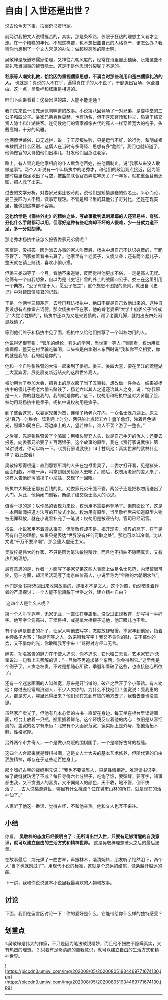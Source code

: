 # 自由 | 入世还是出世？

说古论今天下事，拍案奇书贾行家。

前两讲我把文人说得挺苦的，其实，那是条窄路，仅限于狂热的理想主义者才会走。在一个糟糕的年代，不想这样苦，也不想扭曲自己的人格尊严，该怎么办？我猜你也想到了一个文人常见的办法：做超脱高雅的隐士啊。

吴敬梓是既遵守儒家伦理，又神往六朝风度的，经常在诗里自比嵇康、阮籍这些不拿礼教当回事的魏晋隐士。这是不是他思想分裂呢？不是的。

 **嵇康等人嘲笑礼教，恰恰因为重视儒家思想，不满当时那些利用和歪曲儒家礼法的人。** 也就是：真说的人不在乎，逼得真在乎的人不说了，干脆退出官场，保全自由。这一点，吴敬梓和嵇康是相通的。

咱们下面来看看：这条出世的路，人能不能走通？

我们先来说一段充满讽刺味道的故事。小说第八回登场了一对兄弟，是娄中堂的三公子和四公子。娄家兄弟身世显赫，也有功名，但不喜欢官场和科举，热衷于结交贤人隐士和江湖侠客。连伺候他们的管家都像古代的高人一样穿着宽大的袍子，头戴高帽，十分的风雅。

他俩愤世嫉俗，口无遮拦，说：宁王反叛失败，只是运气不好，论行为，和明成祖朱棣倒没什么区别。这俩人在当时有多奇怪、思想有多“危险”，我们也就知道了。他俩做官的大哥怕他们出事儿，打发他们回浙江老家。

路上，有人冒充是他家相府的仆人欺负老百姓，被他俩制止，说“我家从来没人敢做这事”。两个人听说有一个叫杨执中的老秀才，和他们的政治观点接近，因为管账时糊里糊涂地出了亏空，被盐商联合官员弄进牢房关了一年多，就花重金替他还账，把人救了出来。

过去的文学分析，对娄家兄弟比较苛刻，说他们是矫情愚蠢的假名士。平心而论，娄三娄四为人不错，做事守规矩。不管是和书里的其他公子哥对比，还是在现实里，能做到这样都不容易。

 **这也恰恰是《儒林外史》的精妙之处，写故事批判讽刺卑鄙的人还容易些，夸张、丑化什么手段都可以用，但写好这种有些毛病却不坏的人很难，少一分就力道不足，多一分就刻薄。**

那老秀才杨执中该怎么报答娄家兄弟俩呢？

答案是，没报答。因为派去办事的家人叫晋爵，杨执中想自己不认识姓晋的，干脆不管了，回家接着看书去算了。他家里有个老婆子，又傻又聋；还有两个蠢儿子，整天就在镇上赌钱，喜欢小偷小摸。

但娄三娄四等了一个月，看他不来道谢，反而觉得他更加不俗，一定是高人无疑。他俩有一个自我想象，自以为是《史记》里的养士的战国四公子。娄三在这里引用一个典故，“公子有德于人，愿公子忘之”，这个施恩不图报的原则，就出自《史记》中对魏国信陵君的记载。

于是，他俩学三顾茅庐，去登门拜访杨执中，绝口不提是自己救他出来的。这种自我设想有点像堂吉诃德。那次杨执中不在家，他的聋老婆把“大学士府娄公子”听成了“大觉寺姓柳的”，杨执中还以为又是来要债的，踢了老婆几脚，就跑出去四处闲混躲债了。

等到他们终于和杨执中见了面，杨执中又给他们推荐了一个叫权勿用的人。

他说得还很夸张：“管乐的经纶，程朱的学问，当世第一等人。”表面看，权勿用疯疯癫癫，整天在村里骗吃骗喝，口头禅是白拿别人东西时说“我和你至交相爱，你的就是我的，我的就是你的”。

他和一个自称张铁臂的大侠一起来到了娄府。娄三、娄四大喜，要在吴江的莺脰湖上大宴宾客，展览展览新近结交的这群世外高人。

权勿用为了参加大会，把身上的厚衣服了当了五百钱，想改做一件单衣。结果被杨执中的傻儿子杨老六偷去赌钱了，杨老六以其人之道还治其人之身，说：“你我原是一人，你的就是我的，我的就是你的。”这下，权勿用和杨执中这对大贤翻了脸，权勿用骂杨执中是呆子，杨执中说权勿用是疯子。

到了盛会这天，以娄家兄弟为首，连傻子杨老六在内，一众名士泛舟湖上。原文说“真乃一时胜会。饮到月上时分，两只船上点起五六十盏羊角灯，映着月色湖光，照耀如同白日。两边岸上的人，望若神仙，谁人不羡？游了一整夜。”

之后呢，先是张铁臂设了个骗局：用猪头冒充人头，说是自己手刃的仇人；还要去报恩，向娄家兄弟要了五百两银子。这个故事的原型，我在《贾行家说武侠》第14讲说过，你可以听一下。（《贾行家说武侠》14 | 甘凤池：真实世界的武林什么样？ 戳此查看）

吴敬梓写得很逗：直到那颗所谓的人头在包袱里臭了，二娄才打开看，见是猪头，面面相觑，不吱一声，叫拿到厨房给家人去吃了。随后，权勿用老家的差人来了，说有人告他奸污骗拐了小尼姑，又现了一回眼。

杨执中大概还记那五百钱的仇，劝娄家兄弟干脆不管。两公子还是把权勿用送出了大门。从此，他俩闭门谢客，断绝了结交隐士高人的心思。

值得一提的是：以作品的表现力来说，权勿用不需要再登场了。但前面说了，这是一本用新闻报道方法写的开放式小说。权勿用有原型，当吴敬梓后来知道原型人物被无罪释放，就在小说里补充了一笔说：权勿用是被诬告的，官司已经昭雪。

按说，小说家用不着遵从事实，但吴敬梓却不是。揭开现实，境界的高下，在于是否有自己的理想，如果只是表达“世界没有任何可取之处”，那也可以叫冷嘲。沈从文说“千万不要冷嘲”，那会堕入虚无主义。

吴敬梓是伟大的作家，不只是因为笔法敏锐精妙，而且他不扭曲不隐瞒真实，又有热烈的理想。

最有意思的是，作者一方面写了娄家兄弟这些人表面上做足名士风范，内里荒唐可笑，另一方面，却活灵活现写了南京四位高人，小说里称为“金陵的六朝烟水气”。

他们是全书第55回出来收束故事的，却根本不是文人。这个对照，仍然暗含着作者的严肃探讨：一个人能不能超脱于世俗之外，建立精神自由？

 这四个人是什么人呢？

第一个人叫季遐年，无家无业，一直住在寺庙里。没受过正规教育，却写得一手好字。他写字全凭高兴，王侯将相，或是拿大捧银子送他，他正眼儿也不看。

有个乡绅是御史的孙子，让家人叫他去写字，态度放肆轻慢。季遐年到他家，指着乡绅鼻子大骂：“你是何等之人，敢来叫我写字！我又不贪你的财，又不慕你的势，又不借你的光，你敢叫我写字来！”骂得对方哑口无言。

确实，功名富贵的魅力在于使人追求，你不追求，它也哑口无言。艺术家安迪·沃霍说过一句看上去费解的话：“一旦你不再追求某个东西，你会得到它。”这里倒是个例子了。人贪恋权贵，不过是想随心所欲，季遐年看破了这些，也直接随心所欲了。

还有一个迷恋画画的人叫盖宽，原来是开当铺的，破产之后开了个小茶馆。有人劝他：你过去经常周济别人，不少人欠你的，为什么不找他们？盖宽说：受我惠的人，都是穷人，哪里还得出来？他们现在又到有钱的地方去了，我若去要也没意思。

虽然家产卖光了，但他有几本心爱的古书一直留在身边。每天坐在柜台里读诗画画，柜台上放着一只瓶，瓶里插着鲜花。这个环境反应着他的内心：依旧是从容恬淡的。盖宽的名字有来历：北宋有个大画家范宽，宽实际上是外号，指他落拓不羁，性格宽厚。

另外两个市井奇人，一个是做小商贩的围棋国手，一个是嗜好古琴的裁缝。

这四个人合起来就是琴棋书画，这是文人士大夫的基本艺术修养，但所代表的自由洒脱精神，却存在于这些老百姓身上。

那个嗜好古琴的裁缝荆元说：“我也不要做雅人，只是性情相近。难道读书识字，做了裁缝就玷污了不成？每日寻得六七分银子，吃饱了饭，要弹琴，要写字，诸事都由我，又不贪图人的富贵，又不伺候人的颜色，天不收，地不管，倒不快活？……古人说桃源避世，哪里有什么桃源？住在城市山林的所在，就是现在的活神仙了。”

人家听了他这一番话，觉得古怪，不和他亲热。他和文人也互不来往。

## 小结

你看， **吴敬梓的态度已经很明白了：无所谓出世入世，只要有足够清醒的自我意识，就可以建立自由的生活方式和精神世界。** 这是吴敬梓理想破灭之后的最后堡垒。

在故事最后：荆元弹了一曲古琴，声振林木，凄清婉转，朋友听了怆然泪下，两个人“当下也就别过了”。用现代小说的标准，这就是个悠远的结尾，像条越开越远的船。

下一讲，我和你说说这本小说里我最喜欢的人物和故事。

## 讨论

下面，我们在留言区讨论一下：你的爱好是什么，它能带给你什么样的独特感受？

## 划重点

1.吴敬梓是伟大的作家，不只是因为笔法敏锐精妙，而且他不扭曲不隐瞒真实，又有热烈的理想。
2.只要有足够清醒的自我意识，就可以建立自由的生活方式和精神世界。

![https://piccdn3.umiwi.com/img/202008/05/202008051934469771674130.jpg](https://piccdn3.umiwi.com/img/202008/05/202008051934469771674130.jpg)

---
